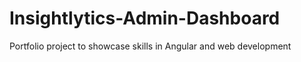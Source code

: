 # Insightlytics-Admin-Dashboard
Portfolio project to showcase skills in Angular and web development
